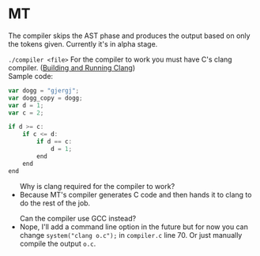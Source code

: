 # MT
The compiler skips the AST phase and produces the output based on only the tokens given.
Currently it's in alpha stage.

```./compiler <file>```
For the compiler to work you must have C's clang compiler. (<a href="https://clang.llvm.org/get_started.html">Building and Running Clang</a>)<br>
Sample code:
```javascript
var dogg = "gjergj";
var dogg_copy = dogg;
var d = 1;
var c = 2;

if d >= c:
	if c <= d:
		if d == c:
			d = 1;
		end
	end
end
```

<ul>
Why is clang required for the compiler to work?
	<li>Because MT's compiler generates C code and then hands it to clang to do the rest of the job.</li>
</ul>
<ul>
Can the compiler use GCC instead?
	<li>Nope, I'll add a command line option in the future but for now you can change <code>system("clang o.c");</code> in <code>compiler.c</code> line 70. Or just manually compile the output <code>o.c</code>.
</li>
</ul>
